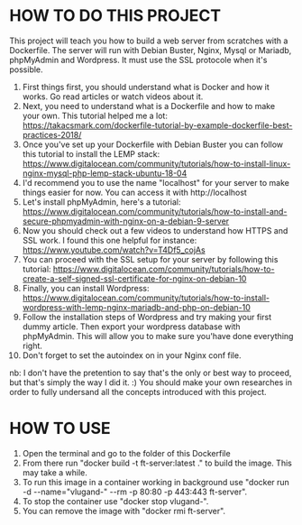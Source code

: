 # HOW TO DO THIS PROJECT 

This project will teach you how to build a web server from scratches with a Dockerfile.
The server will run with Debian Buster, Nginx, Mysql or Mariadb, phpMyAdmin and Wordpress. It must use the SSL protocole when it's possible.

1. First things first, you should understand what is Docker and how it works. Go read articles or watch videos about it.
2. Next, you need to understand what is a Dockerfile and how to make your own. This tutorial helped me a lot: https://takacsmark.com/dockerfile-tutorial-by-example-dockerfile-best-practices-2018/
3. Once you've set up your Dockerfile with Debian Buster you can follow this tutorial to install the LEMP stack: https://www.digitalocean.com/community/tutorials/how-to-install-linux-nginx-mysql-php-lemp-stack-ubuntu-18-04
4. I'd recommend you to use the name "localhost" for your server to make things easier for now. You can access it with http://localhost
5. Let's install phpMyAdmin, here's a tutorial: https://www.digitalocean.com/community/tutorials/how-to-install-and-secure-phpmyadmin-with-nginx-on-a-debian-9-server
6. Now you should check out a few videos to understand how HTTPS and SSL work. I found this one helpful for instance: https://www.youtube.com/watch?v=T4Df5_cojAs
7. You can proceed with the SSL setup for your server by following this tutorial: https://www.digitalocean.com/community/tutorials/how-to-create-a-self-signed-ssl-certificate-for-nginx-on-debian-10
8. Finally, you can install Wordpress: https://www.digitalocean.com/community/tutorials/how-to-install-wordpress-with-lemp-nginx-mariadb-and-php-on-debian-10
9. Follow the installation steps of Wordpress and try making your first dummy article. Then export your wordpress database with phpMyAdmin. This will allow you to make sure you'have done everything right.
10. Don't forget to set the autoindex on in your Nginx conf file.

nb: I don't have the pretention to say that's the only or best way to proceed, but that's simply the way I did it. :)
You should make your own researches in order to fully undersand all the concepts introduced with this project. 

# HOW TO USE

1. Open the terminal and go to the folder of this Dockerfile
2. From there run "docker build -t ft-server:latest ." to build the image. This may take a while.
3. To run this image in a container working in background use "docker run -d --name="vlugand-" --rm -p 80:80 -p 443:443 ft-server".
4. To stop the container use "docker stop vlugand-". 
5. You can remove the image with "docker rmi ft-server".

